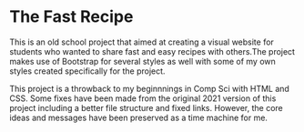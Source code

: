 # The Fast Recipe
This is an old school project that aimed at creating a visual website for students who wanted to share fast and easy recipes with others.The project makes use of Bootstrap for several styles as well with some of my own styles created specifically for the project. 

This project is a throwback to my beginnnings in Comp Sci with HTML and CSS. Some fixes have been made from the original 2021 version of this project including a better file structure and fixed links. However, the core ideas and messages have been preserved as a time machine for me.